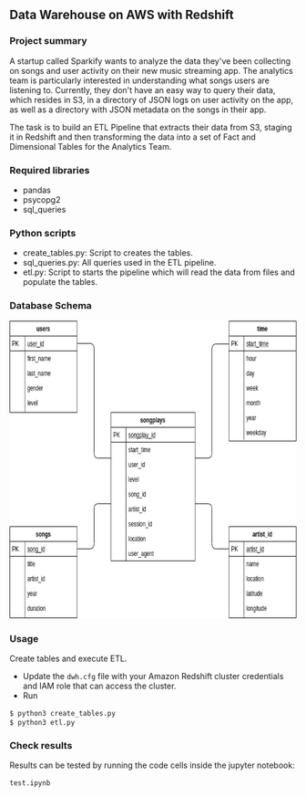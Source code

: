 ## Data Warehouse on AWS with Redshift

### Project summary
A startup called Sparkify wants to analyze the data they've been collecting on songs and user activity on their new music streaming app. The analytics team is particularly interested in understanding what songs users are listening to. Currently, they don't have an easy way to query their data, which resides in S3, in a directory of JSON logs on user activity on the app, as well as a directory with JSON metadata on the songs in their app.

The task is to build an ETL Pipeline that extracts their data from S3, staging it in Redshift and then transforming the data into a set of Fact  and Dimensional Tables for the Analytics Team.

### Required libraries

- pandas
- psycopg2
- sql_queries

### Python scripts

- create_tables.py: Script to creates the tables.
- sql_queries.py: All queries used in the ETL pipeline.
- etl.py: Script to starts the pipeline which will read the data from files and populate the tables.


### Database Schema
<p align="center">
  <img width="681" height="521" src="star_schema_songplay.png">
</p>


### Usage

Create tables and execute ETL.
* Update the `dwh.cfg` file with your Amazon Redshift cluster credentials and IAM role that can access the cluster.
* Run
```
$ python3 create_tables.py
$ python3 etl.py
```

### Check results
Results can be tested by running the code cells inside the jupyter notebook:
```
test.ipynb
```
